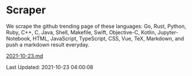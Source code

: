# Scraper

We scrape the github trending page of these languages: Go, Rust, Python, Ruby, C++, C, Java, Shell, Makefile, Swift, Objective-C, Kotlin, Jupyter-Notebook, HTML, JavaScript, TypeScript, CSS, Vue, TeX, Markdown, and push a markdown result everyday.

[2021-10-23.md](https://github.com/yangwenmai/github-trending-backup/blob/master/2021-10-23.md)

Last Updated: 2021-10-23 04:00:08